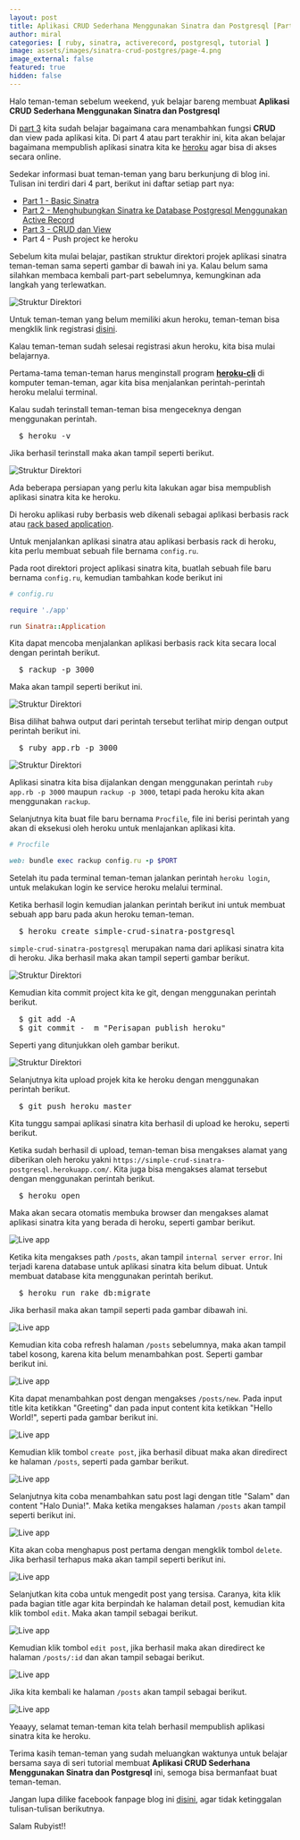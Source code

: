 ```yaml
---
layout: post
title: Aplikasi CRUD Sederhana Menggunakan Sinatra dan Postgresql [Part 4] END
author: miral
categories: [ ruby, sinatra, activerecord, postgresql, tutorial ]
image: assets/images/sinatra-crud-postgres/page-4.png
image_external: false
featured: true
hidden: false
---
```


Halo teman-teman sebelum weekend, yuk belajar bareng membuat **Aplikasi CRUD Sederhana Menggunakan Sinatra dan Postgresql**

Di [part 3](/2018/11/02/aplikasi-crud-sederhana-menggunakan-sinatra-dan-postgresql-part-3) kita sudah belajar bagaimana cara menambahkan fungsi **CRUD** dan view pada aplikasi kita. Di part 4 atau part terakhir ini, kita akan belajar bagaimana mempublish aplikasi sinatra kita ke [heroku](https://id.heroku.com/login) agar bisa di akses secara online.

Sedekar informasi buat teman-teman yang baru berkunjung di blog ini. Tulisan ini terdiri dari 4 part, berikut ini daftar setiap part nya:

+ [Part 1 - Basic Sinatra](/2018/10/25/membuat-simple-crud-dengan-sinatra-dan-postgresql-part-1)
+ [Part 2 - Menghubungkan Sinatra ke Database Postgresql Menggunakan Active Record](/2018/10/27/aplikasi-crud-sederhana-menggunakan-sinatra-dan-postgresql-part-2)
+ [Part 3 - CRUD dan View](/2018/11/02/aplikasi-crud-sederhana-menggunakan-sinatra-dan-postgresql-part-3)
+ Part 4 - Push project ke heroku

Sebelum kita mulai belajar, pastikan struktur direktori projek aplikasi sinatra teman-teman sama seperti gambar di bawah ini ya. Kalau belum sama silahkan membaca kembali part-part sebelumnya, kemungkinan ada langkah yang terlewatkan.

![Struktur Direktori]({{site.url}}/assets/images/sinatra-crud-postgres/Screenshot_2018-11-01_22-36-21.png)

Untuk teman-teman yang belum memiliki akun heroku, teman-teman bisa mengklik link registrasi [disini](https://signup.heroku.com/login).

Kalau teman-teman sudah selesai registrasi akun heroku, kita bisa mulai belajarnya.

Pertama-tama teman-teman harus menginstall program [**heroku-cli**](https://devcenter.heroku.com/articles/heroku-cli#download-and-install) di komputer teman-teman, agar kita bisa menjalankan perintah-perintah heroku melalui terminal.

Kalau sudah terinstall teman-teman bisa mengeceknya dengan menggunakan perintah.

<pre>
  $ heroku -v
</pre>

Jika berhasil terinstall maka akan tampil seperti berikut.

![Struktur Direktori]({{site.url}}/assets/images/sinatra-crud-postgres/Screenshot_2018-11-02_05-57-13.png)

Ada beberapa persiapan yang perlu kita lakukan agar bisa mempublish aplikasi sinatra kita ke heroku.

Di heroku aplikasi ruby berbasis web dikenali sebagai aplikasi berbasis rack atau [rack based application](https://devcenter.heroku.com/articles/rack).

Untuk menjalankan aplikasi sinatra atau aplikasi berbasis rack di heroku, kita perlu membuat sebuah file bernama `config.ru`.

Pada root direktori project aplikasi sinatra kita, buatlah sebuah file baru bernama `config.ru`, kemudian tambahkan kode berikut ini

```ruby
# config.ru

require './app'

run Sinatra::Application
```

Kita dapat mencoba menjalankan aplikasi berbasis rack kita secara local dengan perintah berikut.

<pre>
  $ rackup -p 3000
</pre>

Maka akan tampil seperti berikut ini.

![Struktur Direktori]({{site.url}}/assets/images/sinatra-crud-postgres/Screenshot_2018-11-02_06-14-33.png)

Bisa dilihat bahwa output dari perintah tersebut terlihat mirip dengan output perintah berikut ini.

<pre>
  $ ruby app.rb -p 3000
</pre>

![Struktur Direktori]({{site.url}}/assets/images/sinatra-crud-postgres/Screenshot_2018-11-02_06-14-22.png)

Aplikasi sinatra kita bisa dijalankan dengan menggunakan perintah `ruby app.rb -p 3000` maupun `rackup -p 3000`, tetapi pada heroku kita akan menggunakan `rackup`.

Selanjutnya kita buat file baru bernama `Procfile`, file ini berisi perintah yang akan di eksekusi oleh heroku untuk menlajankan aplikasi kita.

```ruby
# Procfile

web: bundle exec rackup config.ru -p $PORT
```

Setelah itu pada terminal teman-teman jalankan perintah `heroku login`, untuk melakukan login ke service heroku melalui terminal. 

Ketika berhasil login kemudian jalankan perintah berikut ini untuk membuat sebuah app baru pada akun heroku teman-teman.

<pre>
  $ heroku create simple-crud-sinatra-postgresql
</pre>

`simple-crud-sinatra-postgresql` merupakan nama dari aplikasi sinatra kita di heroku. Jika berhasil maka akan tampil seperti gambar berikut.

![Struktur Direktori]({{site.url}}/assets/images/sinatra-crud-postgres/Screenshot_2018-11-02_06-33-37.png)

Kemudian kita commit project kita ke git, dengan menggunakan perintah berikut.

<pre>
  $ git add -A
  $ git commit -  m "Perisapan publish heroku"
</pre>

Seperti yang ditunjukkan oleh gambar berikut.

![Struktur Direktori]({{site.url}}/assets/images/sinatra-crud-postgres/Screenshot_2018-11-02_06-37-02.png)

Selanjutnya kita upload projek kita ke heroku dengan menggunakan perintah berikut.

<pre>
  $ git push heroku master
</pre>

Kita tunggu sampai aplikasi sinatra kita berhasil di upload ke heroku, seperti berikut.

<script id="asciicast-bQmvKiFwIBrK078Nf2yZsLztS" src="https://asciinema.org/a/bQmvKiFwIBrK078Nf2yZsLztS.js" async></script>

Ketika sudah berhasil di upload, teman-teman bisa mengakses alamat yang diberikan oleh heroku yakni `https://simple-crud-sinatra-postgresql.herokuapp.com/`. Kita juga bisa mengakses alamat tersebut dengan menggunakan perintah berikut.

<pre>
  $ heroku open
</pre>

Maka akan secara otomatis membuka browser dan mengakses alamat aplikasi sinatra kita yang berada di heroku, seperti gambar berikut.

![Live app]({{site.url}}/assets/images/sinatra-crud-postgres/Screenshot_2018-11-02_06-45-18.png)

Ketika kita mengakses path `/posts`, akan tampil `internal server error`. Ini terjadi karena database untuk aplikasi sinatra kita belum dibuat. Untuk membuat database kita menggunakan perintah berikut.

<pre>
  $ heroku run rake db:migrate
</pre>

Jika berhasil maka akan tampil seperti pada gambar dibawah ini.

![Live app]({{site.url}}/assets/images/sinatra-crud-postgres/Screenshot_2018-11-02_06-49-47.png)

Kemudian kita coba refresh halaman `/posts` sebelumnya, maka akan tampil tabel kosong, karena kita belum menambahkan post. Seperti gambar berikut ini.

![Live app]({{site.url}}/assets/images/sinatra-crud-postgres/Screenshot_2018-11-02_06-52-18.png)

Kita dapat menambahkan post dengan mengakses `/posts/new`. Pada input title kita ketikkan "Greeting" dan pada input content kita ketikkan "Hello World!", seperti pada gambar berikut ini.

![Live app]({{site.url}}/assets/images/sinatra-crud-postgres/Screenshot_2018-11-02_06-54-33.png)

Kemudian klik tombol `create post`, jika berhasil dibuat maka akan diredirect ke halaman `/posts`, seperti pada gambar berikut.

![Live app]({{site.url}}/assets/images/sinatra-crud-postgres/Screenshot_2018-11-02_06-54-41.png)

Selanjutnya kita coba menambahkan satu post lagi dengan title "Salam" dan content "Halo Dunia!". Maka ketika mengakses halaman `/posts` akan tampil seperti berikut ini.

![Live app]({{site.url}}/assets/images/sinatra-crud-postgres/Screenshot_2018-11-02_06-55-09.png)

Kita akan coba menghapus post pertama dengan mengklik tombol `delete`. Jika berhasil terhapus maka akan tampil seperti berikut ini.

![Live app]({{site.url}}/assets/images/sinatra-crud-postgres/Screenshot_2018-11-02_06-55-17.png)

Selanjutkan kita coba untuk mengedit post yang tersisa. Caranya, kita klik pada bagian title agar kita berpindah ke halaman detail post, kemudian kita klik tombol `edit`. Maka akan tampil sebagai berikut.

![Live app]({{site.url}}/assets/images/sinatra-crud-postgres/Screenshot_2018-11-02_07-03-26.png)

Kemudian klik tombol `edit post`, jika berhasil maka akan diredirect ke halaman `/posts/:id` dan akan tampil sebagai berikut.

![Live app]({{site.url}}/assets/images/sinatra-crud-postgres/Screenshot_2018-11-02_07-03-39.png)

Jika kita kembali ke halaman `/posts` akan tampil sebagai berikut.

![Live app]({{site.url}}/assets/images/sinatra-crud-postgres/Screenshot_2018-11-02_07-03-45.png)

Yeaayy, selamat teman-teman kita telah berhasil mempublish aplikasi sinatra kita ke heroku.

Terima kasih teman-teman yang sudah meluangkan waktunya untuk belajar bersama saya di seri tutorial membuat **Aplikasi CRUD Sederhana Menggunakan Sinatra dan Postgresql** ini, semoga bisa bermanfaat buat teman-teman. 

Jangan lupa dilike facebook fanpage blog ini [disini](https://www.facebook.com/achmiral.id), agar tidak ketinggalan tulisan-tulisan berikutnya.

Salam Rubyist!!
